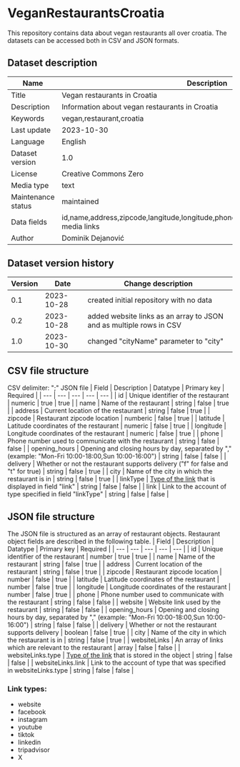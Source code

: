 # VeganRestaurantsCroatia
This repository contains data about vegan restaurants all over croatia. The datasets can be accessed both in CSV and JSON formats.

## Dataset description
| Name  | Description |
| --- | --- |
| Title  | Vegan restaurants in Croatia  |
| Description | Information about vegan restaurants in Croatia |
| Keywords | vegan,restaurant,croatia |
| Last update | 2023-10-30 |
| Language | English |
| Dataset version | 1.0 |
| License | Creative Commons Zero |
| Media type | text |
| Maintenance status | maintained |
| Data fields | id,name,address,zipcode,langitude,longitude,phone,opening_hours,delivery,city,social media links |
| Author | Dominik Dejanović |

## Dataset version history
| Version | Date | Change description |
| --- | --- | --- |
| 0.1 | 2023-10-28 | created initial repository with no data |
| 0.2 | 2023-10-28 | added website links as an array to JSON and as multiple rows in CSV |
| 1.0 | 2023-10-30 | changed "cityName" parameter to "city" |

## CSV file structure
CSV delimiter: ";"
JSON file
| Field | Description | Datatype | Primary key | Required |
| --- | --- | --- | --- | --- |
| id | Unique identifier of the restaurant | numeric | true | true |
| name | Name of the restaurant | string | false | true |
| address | Current location of the restaurant | string | false | true |
| zipcode | Restaurant zipcode location | numberic | false | true |
| latitude | Latitude coordinates of the restaurant | numeric | false | true |
| longitude | Longitude coordinates of the restaurant | numeric | false | true |
| phone | Phone number used to communicate with the restaurant | string | false | false |
| opening_hours | Opening and closing hours by day, separated by "," (example: "Mon-Fri 10:00-18:00,Sun 10:00-16:00") | string | false | false |
| delivery | Whether or not the restaurant supports delivery ("f" for false and "t" for true) | string | false | true |
| city | Name of the city in which the restaurant is in | string | false | true |
| linkType | [Type of the link](#link-types) that is displayed in field "link" | string | false | false |
| link | Link to the account of type specified in field "linkType" | string | false | false |

## JSON file structure
The JSON file is structured as an array of restaurant objects. Restaurant object fields are described in the following table.
| Field | Description | Datatype | Primary key | Required |
| --- | --- | --- | --- | --- |
| id | Unique identifier of the restaurant | number | true | true |
| name | Name of the restaurant | string | false | true |
| address | Current location of the restaurant | string | false | true |
| zipcode | Restaurant zipcode location | number | false | true |
| latitude | Latitude coordinates of the restaurant | number | false | true |
| longitude | Longitude coordinates of the restaurant | number | false | true |
| phone | Phone number used to communicate with the restaurant | string | false | false |
| website | Website link used by the restaurant | string | false | false |
| opening_hours | Opening and closing hours by day, separated by "," (example: "Mon-Fri 10:00-18:00,Sun 10:00-16:00") | string | false | false |
| delivery | Whether or not the restaurant supports delivery | boolean | false | true |
| city | Name of the city in which the restaurant is in | string | false | true |
| websiteLinks | An array of links which are relevant to the restaurant | array | false | false |
| websiteLinks.type | [Type of the link](#link-types) that is stored in the object | string | false | false |
| websiteLinks.link | Link to the account of type that was specified in websiteLinks.type | string | false | false |

### Link types:
- website
- facebook
- instagram
- youtube
- tiktok
- linkedin
- tripadvisor
- X
